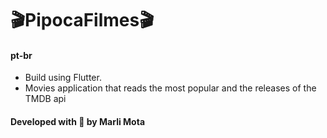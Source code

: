 # 🎬**PipocaFilmes**🎬
#### pt-br
- Build using Flutter.
- Movies application that reads the most popular and the releases of the TMDB api 
#### Developed with 💜 by Marli Mota
